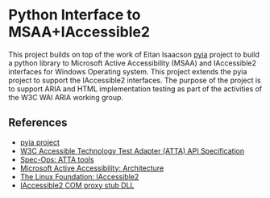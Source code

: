 # Python Interface to MSAA+IAccessible2

This project builds on top of the work of Eitan Isaacson [pyia](https://github.com/eeejay/pyia) project to build a python library to Microsoft Active Accessibility (MSAA) and IAccessible2 interfaces for Windows Operating system.
This project extends the pyia project to support the IAccessible2 interfaces. 
The purpose of the project is to support ARIA and HTML implementation testing as part of the activities of the W3C WAI ARIA working group.

## References
* [pyia project](https://github.com/eeejay/pyia)
* [W3C Accessible Technology Test Adapter (ATTA) API Specification](https://spec-ops.github.io/atta-api/)
* [Spec-Ops: ATTA tools](https://github.com/Spec-Ops/web-platform-tests/tree/atk-atspi-atta/wai-aria/tools)
* [Microsoft Active Accessibility: Architecture](https://msdn.microsoft.com/en-us/library/ms971310.aspx?f=255&MSPPError=-2147217396)
* [The Linux Foundation: IAccessible2](https://wiki.linuxfoundation.org/accessibility/iaccessible2/start)
* [IAccessible2 COM proxy stub DLL](https://wiki.linuxfoundation.org/accessibility/iaccessible2/comproxydll)

